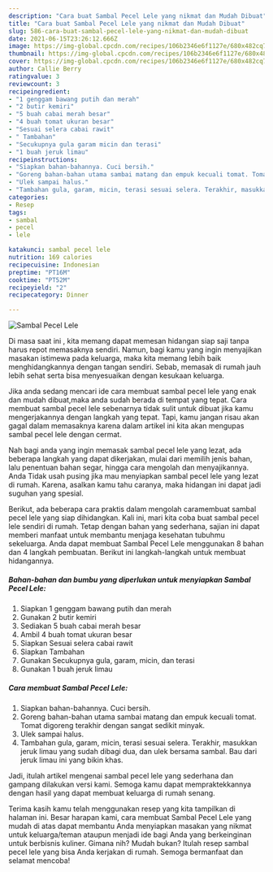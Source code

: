 ```yaml
---
description: "Cara buat Sambal Pecel Lele yang nikmat dan Mudah Dibuat"
title: "Cara buat Sambal Pecel Lele yang nikmat dan Mudah Dibuat"
slug: 586-cara-buat-sambal-pecel-lele-yang-nikmat-dan-mudah-dibuat
date: 2021-06-15T23:26:12.666Z
image: https://img-global.cpcdn.com/recipes/106b2346e6f1127e/680x482cq70/sambal-pecel-lele-foto-resep-utama.jpg
thumbnail: https://img-global.cpcdn.com/recipes/106b2346e6f1127e/680x482cq70/sambal-pecel-lele-foto-resep-utama.jpg
cover: https://img-global.cpcdn.com/recipes/106b2346e6f1127e/680x482cq70/sambal-pecel-lele-foto-resep-utama.jpg
author: Callie Berry
ratingvalue: 3
reviewcount: 3
recipeingredient:
- "1 genggam bawang putih dan merah"
- "2 butir kemiri"
- "5 buah cabai merah besar"
- "4 buah tomat ukuran besar"
- "Sesuai selera cabai rawit"
- " Tambahan"
- "Secukupnya gula garam micin dan terasi"
- "1 buah jeruk limau"
recipeinstructions:
- "Siapkan bahan-bahannya. Cuci bersih."
- "Goreng bahan-bahan utama sambai matang dan empuk kecuali tomat. Tomat digoreng terakhir dengan sangat sedikit minyak."
- "Ulek sampai halus."
- "Tambahan gula, garam, micin, terasi sesuai selera. Terakhir, masukkan jeruk limau yang sudah dibagi dua, dan ulek bersama sambal. Bau dari jeruk limau ini yang bikin khas."
categories:
- Resep
tags:
- sambal
- pecel
- lele

katakunci: sambal pecel lele 
nutrition: 169 calories
recipecuisine: Indonesian
preptime: "PT16M"
cooktime: "PT52M"
recipeyield: "2"
recipecategory: Dinner

---
```



![Sambal Pecel Lele](https://img-global.cpcdn.com/recipes/106b2346e6f1127e/680x482cq70/sambal-pecel-lele-foto-resep-utama.jpg)

Di masa  saat ini , kita memang dapat memesan hidangan siap saji tanpa harus repot memasaknya sendiri. Namun, bagi kamu yang ingin menyajikan masakan istimewa pada keluarga, maka kita memang lebih baik menghidangkannya dengan tangan sendiri. Sebab, memasak di rumah jauh lebih sehat serta bisa menyesuaikan dengan kesukaan keluarga.

Jika anda sedang mencari ide cara membuat sambal pecel lele yang enak dan mudah dibuat,maka anda sudah berada di tempat yang tepat. Cara membuat sambal pecel lele  sebenarnya tidak sulit untuk dibuat jika kamu mengerjakannya dengan langkah yang tepat. Tapi, kamu jangan risau akan gagal dalam memasaknya 
karena dalam artikel ini kita akan mengupas sambal pecel lele dengan cermat.  



Nah bagi anda yang ingin memasak sambal pecel lele yang lezat, ada beberapa langkah yang dapat dikerjakan, mulai dari memilih jenis bahan, lalu penentuan bahan segar, hingga cara mengolah dan menyajikannya. Anda Tidak usah pusing jika mau menyiapkan sambal pecel lele yang lezat di rumah. Karena, asalkan kamu  tahu caranya, maka hidangan ini dapat jadi suguhan yang spesial.

Berikut, ada beberapa cara praktis  dalam mengolah caramembuat sambal pecel lele yang siap dihidangkan. Kali ini, mari kita coba buat sambal pecel lele sendiri di rumah. Tetap dengan bahan yang sederhana, sajian ini dapat memberi manfaat untuk membantu menjaga kesehatan tubuhmu sekeluarga. Anda dapat membuat Sambal Pecel Lele menggunakan 8 bahan dan 4 langkah pembuatan. Berikut ini langkah-langkah untuk membuat hidangannya.

<!--inarticleads1-->

##### Bahan-bahan dan bumbu yang diperlukan untuk menyiapkan Sambal Pecel Lele:

1. Siapkan 1 genggam bawang putih dan merah
1. Gunakan 2 butir kemiri
1. Sediakan 5 buah cabai merah besar
1. Ambil 4 buah tomat ukuran besar
1. Siapkan Sesuai selera cabai rawit
1. Siapkan  Tambahan
1. Gunakan Secukupnya gula, garam, micin, dan terasi
1. Gunakan 1 buah jeruk limau




<!--inarticleads2-->

##### Cara membuat Sambal Pecel Lele:

1. Siapkan bahan-bahannya. Cuci bersih.
1. Goreng bahan-bahan utama sambai matang dan empuk kecuali tomat. Tomat digoreng terakhir dengan sangat sedikit minyak.
1. Ulek sampai halus.
1. Tambahan gula, garam, micin, terasi sesuai selera. Terakhir, masukkan jeruk limau yang sudah dibagi dua, dan ulek bersama sambal. Bau dari jeruk limau ini yang bikin khas.




Jadi, itulah artikel mengenai  sambal pecel lele  yang sederhana dan gampang dilakukan versi kami. Semoga kamu dapat mempraktekkannya dengan hasil yang dapat membuat keluarga di rumah senang. 

Terima kasih kamu telah menggunakan resep yang kita tampilkan di halaman ini. Besar harapan kami, cara membuat  Sambal Pecel Lele yang mudah di atas dapat membantu Anda menyiapkan masakan yang nikmat untuk keluarga/teman ataupun menjadi ide bagi Anda yang berkeinginan untuk berbisnis kuliner. Gimana nih? Mudah bukan? Itulah resep sambal pecel lele yang bisa Anda kerjakan di rumah. Semoga bermanfaat dan selamat mencoba!

